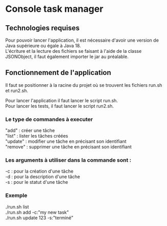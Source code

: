 # Console task manager

## Technologies requises 
Pour pouvoir lancer l'application, il est nécessaire d'avoir une version de Java supérieure ou égale à Java 18.  
L'écriture et la lecture des fichiers se faisant à l'aide de la classe JSONObject, il faut également importer le jar au préalable. 

## Fonctionnement de l'application 
Il faut se positionner à la racine du projet où se trouvent les fichiers run.sh et run2.sh.  

Pour lancer l'application il faut lancer le script run.sh.  
Pour lancer les tests, il faut lancer le script run2.sh.

### Le type de commandes à executer 
"add" : créer une tâche  
"list" : lister les tâches créées  
"update" : modifier une tâche en précisant son identifiant  
"remove" : supprimer une tâche en précisant son identifiant 


### Les arguments à utiliser dans la commande sont : 
-c : pour la création d'une tâche  
-d : pour la description d'une tâche  
-s : pour le statut d'une tâche  

### Exemple 
./run.sh list  
./run.sh add -c:"my new task"  
./run.sh update 123 -s:"terminé"
